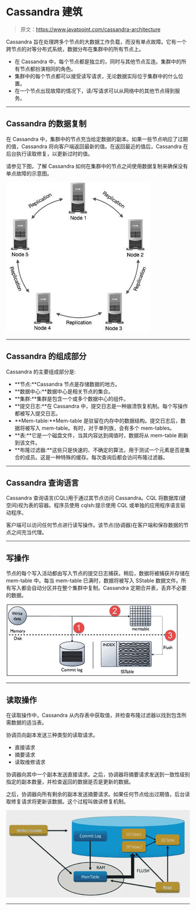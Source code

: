 # Cassandra 建筑

> 原文：<https://www.javatpoint.com/cassandra-architecture>

Cassandra 旨在处理跨多个节点的大数据工作负载，而没有单点故障。它有一个跨节点的对等分布式系统，数据分布在集群中的所有节点上。

*   在 Cassandra 中，每个节点都是独立的，同时与其他节点互连。集群中的所有节点都扮演相同的角色。
*   集群中的每个节点都可以接受读写请求，无论数据实际位于集群中的什么位置。
*   在一个节点出现故障的情况下，读/写请求可以从网络中的其他节点得到服务。

* * *

## Cassandra 的数据复制

在 Cassandra 中，集群中的节点充当给定数据的副本。如果一些节点响应了过期的值，Cassandra 将向客户端返回最新的值。在返回最近的值后，Cassandra 在后台执行读取修复，以更新过时的值。

请参见下图，了解 Cassandra 如何在集群中的节点之间使用数据复制来确保没有单点故障的示意图。

![Cassandra Architecture 1](img/68019e9bc540e4ee9f23d90b01bab8f6.png)

* * *

## Cassandra 的组成部分

Cassandra 的主要组成部分是:

*   **节点:**Cassandra 节点是存储数据的地方。
*   **数据中心:**数据中心是相关节点的集合。
*   **集群:**集群是包含一个或多个数据中心的组件。
*   **提交日志:**在 Cassandra 中，提交日志是一种崩溃恢复机制。每个写操作都被写入提交日志。
*   **Mem-table:**Mem-table 是驻留在内存中的数据结构。提交日志后，数据将被写入 mem-table。有时，对于单列族，会有多个 mem-tables。
*   **表:**它是一个磁盘文件，当其内容达到阈值时，数据将从 mem-table 刷新到该文件。
*   **布隆过滤器:**这些只是快速的、不确定的算法，用于测试一个元素是否是集合的成员。这是一种特殊的缓存。每次查询后都会访问布隆过滤器。

* * *

## Cassandra 查询语言

Cassandra 查询语言(CQL)用于通过其节点访问 Cassandra。CQL 将数据库(键空间)视为表的容器。程序员使用 cqlsh:提示使用 CQL 或单独的应用程序语言驱动程序。

客户端可以访问任何节点进行读写操作。该节点(协调器)在客户端和保存数据的节点之间充当代理。

* * *

## 写操作

节点的每个写入活动都由写入节点的提交日志捕获。稍后，数据将被捕获并存储在 mem-table 中。每当 mem-table 已满时，数据将被写入 SStable 数据文件。所有写入都会自动分区并在整个集群中复制。Cassandra 定期合并表，丢弃不必要的数据。

![Cassandra Architecture 2](img/d1da9153f182b205e5688ecf11b03ec2.png)

* * *

## 读取操作

在读取操作中，Cassandra 从内存表中获取值，并检查布隆过滤器以找到包含所需数据的适当表。

协调员向副本发送三种类型的读取请求。

*   直接请求
*   摘要请求
*   读取维修请求

协调器向其中一个副本发送直接请求。之后，协调器将摘要请求发送到一致性级别指定的副本数量，并检查返回的数据是否是更新的数据。

之后，协调器向所有剩余的副本发送摘要请求。如果任何节点给出过期值，后台读取修复请求将更新该数据。这个过程叫做读修复机制。

![Cassandra Architecture 3](img/f7425a9566d392da47176152b238432c.png)

* * *